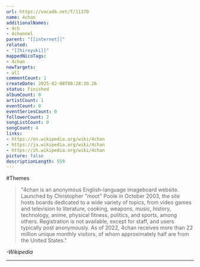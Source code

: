 ```yaml
---
url: https://vocadb.net/T/11370
name: 4chan
additionalNames: 
- 4ch
- 4channel
parent: "[[internet]]"
related:
- "[[hiroyuki]]"
mappedNicoTags:
- 4chan
newTargets:
- all
commentCount: 1
createDate: 2025-02-08T00:28:30.26
status: Finished
albumCount: 0
artistCount: 1
eventCount: 0
eventSeriesCount: 0
followerCount: 2
songListCount: 0
songCount: 4
links: 
- https://en.wikipedia.org/wiki/4chan
- https://ja.wikipedia.org/wiki/4chan
- https://zh.wikipedia.org/wiki/4chan
picture: false
descriptionLength: 559
---
```


#Themes

>"4chan is an anonymous English-language imageboard website.
Launched by Christopher "moot" Poole in October 2003, the site hosts boards dedicated to a wide variety of topics, from video games and television to literature, cooking, weapons, music, history, technology, anime, physical fitness, politics, and sports, among others.
Registration is not available, except for staff, and users typically post anonymously.
As of 2022, 4chan receives more than 22 million unique monthly visitors, of whom approximately half are from the United States."

*-Wikipedia*

---

